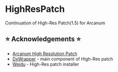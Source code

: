 # HighResPatch
Continuation of High-Res Patch(1.5) for Arcanum

## ⭐️ Acknowledgements ⭐️
* [Arcanum High Resolution Patch](https://terra-arcanum.com/drog/highres.html)
* [DxWrapper](https://github.com/elishacloud/dxwrapper) - main component of High-Res patch
* [Weidu](https://github.com/WeiDUorg/weidu) - High-Res patch installer
